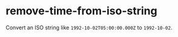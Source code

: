 # remove-time-from-iso-string

Convert an ISO string like `1992-10-02T05:00:00.000Z` to `1992-10-02`.
